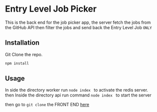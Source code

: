 # Entry Level Job Picker

This is the back end for the job picker app, the server fetch the jobs from the GitHub API then filter the jobs and send back the Entry Level Job ``ONLY``

## Installation

Git Clone the repo.

```bash
npm install 
```

## Usage
In side the directory worker
run ```node index ``` to activate the redis server. then
Inside the directory api run command ```node index ``` to start the server

then go to ```git clone``` the FRONT END [here](https://github.com/moekaddour/Entry-Level-Job-Picker-App-Front-End)
